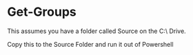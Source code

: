 # Get-Groups

This assumes you have a folder called Source on the C:\ Drive. 

Copy this to the Source Folder and run it out of Powershell
